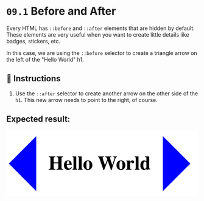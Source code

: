 # `09.1` Before and After

Every HTML has `::before` and `::after` elements that are hidden by default. These elements are very useful when you want to create little details like badges, stickers, etc.

In this case, we are using the `::before` selector to create a triangle arrow on the left of the "Hello World" h1.

## 📝 Instructions

1. Use the `::after` selector to create another arrow on the other side of the `h1`. This new arrow needs to point to the right, of course.

## Expected result:

![Before and After](../../.learn/assets/BKz8ozg.png?raw=true)